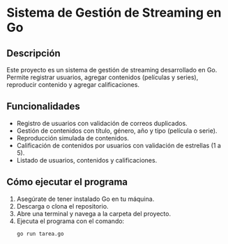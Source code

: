 # Sistema de Gestión de Streaming en Go

## Descripción
Este proyecto es un sistema de gestión de streaming desarrollado en Go.  
Permite registrar usuarios, agregar contenidos (películas y series), reproducir contenido y agregar calificaciones.

## Funcionalidades
- Registro de usuarios con validación de correos duplicados.  
- Gestión de contenidos con título, género, año y tipo (película o serie).  
- Reproducción simulada de contenidos.  
- Calificación de contenidos por usuarios con validación de estrellas (1 a 5).  
- Listado de usuarios, contenidos y calificaciones.

## Cómo ejecutar el programa
1. Asegúrate de tener instalado Go en tu máquina.  
2. Descarga o clona el repositorio.  
3. Abre una terminal y navega a la carpeta del proyecto.  
4. Ejecuta el programa con el comando:  
   ```bash
   go run tarea.go
